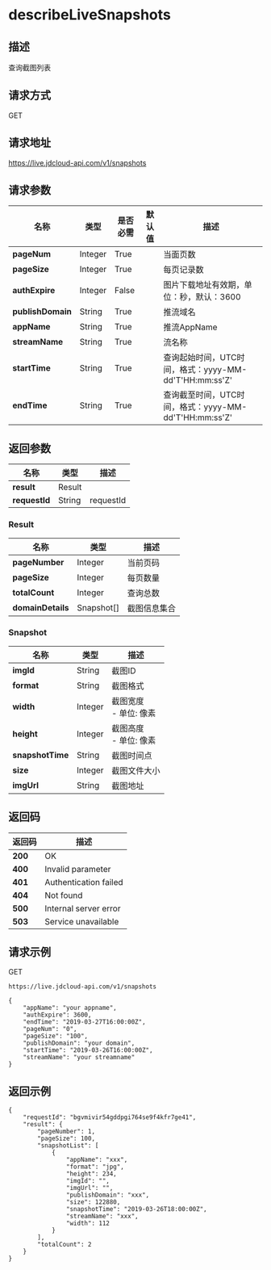 # describeLiveSnapshots


## 描述
查询截图列表


## 请求方式
GET

## 请求地址
https://live.jdcloud-api.com/v1/snapshots


## 请求参数
|名称|类型|是否必需|默认值|描述|
|---|---|---|---|---|
|**pageNum**|Integer|True| |当面页数<br>|
|**pageSize**|Integer|True| |每页记录数<br>|
|**authExpire**|Integer|False| |图片下载地址有效期，单位：秒，默认：3600<br>|
|**publishDomain**|String|True| |推流域名<br>|
|**appName**|String|True| |推流AppName<br>|
|**streamName**|String|True| |流名称<br>|
|**startTime**|String|True| |查询起始时间，UTC时间，格式：yyyy-MM-dd'T'HH:mm:ss'Z'<br>|
|**endTime**|String|True| |查询截至时间，UTC时间，格式：yyyy-MM-dd'T'HH:mm:ss'Z'<br>|


## 返回参数
|名称|类型|描述|
|---|---|---|
|**result**|Result| |
|**requestId**|String|requestId|

### Result
|名称|类型|描述|
|---|---|---|
|**pageNumber**|Integer|当前页码|
|**pageSize**|Integer|每页数量|
|**totalCount**|Integer|查询总数|
|**domainDetails**|Snapshot[]|截图信息集合|
### Snapshot
|名称|类型|描述|
|---|---|---|
|**imgId**|String|截图ID<br>|
|**format**|String|截图格式<br>|
|**width**|Integer|截图宽度<br>- 单位: 像素<br>|
|**height**|Integer|截图高度<br>- 单位: 像素<br>|
|**snapshotTime**|String|截图时间点<br>|
|**size**|Integer|截图文件大小<br>|
|**imgUrl**|String|截图地址<br>|

## 返回码
|返回码|描述|
|---|---|
|**200**|OK|
|**400**|Invalid parameter|
|**401**|Authentication failed|
|**404**|Not found|
|**500**|Internal server error|
|**503**|Service unavailable|

## 请求示例
GET
```
https://live.jdcloud-api.com/v1/snapshots
```
```
{
    "appName": "your appname", 
    "authExpire": 3600, 
    "endTime": "2019-03-27T16:00:00Z", 
    "pageNum": "0", 
    "pageSize": "100", 
    "publishDomain": "your domain", 
    "startTime": "2019-03-26T16:00:00Z", 
    "streamName": "your streamname"
}
```

## 返回示例
```
{
    "requestId": "bgvmivir54gddpgi764se9f4kfr7ge41", 
    "result": {
        "pageNumber": 1, 
        "pageSize": 100, 
        "snapshotList": [
            {
                "appName": "xxx", 
                "format": "jpg", 
                "height": 234, 
                "imgId": "", 
                "imgUrl": "", 
                "publishDomain": "xxx", 
                "size": 122880, 
                "snapshotTime": "2019-03-26T18:00:00Z", 
                "streamName": "xxx", 
                "width": 112
            }
        ], 
        "totalCount": 2
    }
}
```
